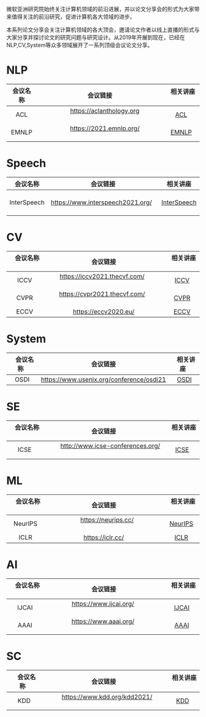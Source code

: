 微软亚洲研究院始终关注计算机领域的前沿进展，并以论文分享会的形式为大家带来值得关注的前沿研究，促进计算机各大领域的进步。

本系列论文分享会关注计算机领域的各大顶会，邀请论文作者以线上直播的形式与大家分享并探讨论文的研究问题与研究设计。从2019年开展到现在，已经在NLP,CV,System等众多领域展开了一系列顶级会议论文分享。

# NLP 

会议名称 | 会议链接 | &nbsp; 相关讲座 &nbsp;
:---:|:---:|:---:
ACL | &nbsp; &nbsp; &nbsp; &nbsp; &nbsp; &nbsp;  &nbsp; &nbsp;  &nbsp;  https://aclanthology.org &nbsp; &nbsp; &nbsp; &nbsp; &nbsp; &nbsp; &nbsp; | [ACL](./ACL.md)
EMNLP |&nbsp; &nbsp; &nbsp; &nbsp; &nbsp; &nbsp;  &nbsp; &nbsp;  &nbsp; https://2021.emnlp.org/ &nbsp; &nbsp; &nbsp; &nbsp; &nbsp; &nbsp; &nbsp; |[EMNLP](./EMNLP.md)


# Speech
会议名称 | 会议链接 | 相关讲座
:---:|:---:|:---:
InterSpeech |&nbsp; &nbsp; &nbsp; &nbsp;  https://www.interspeech2021.org/ &nbsp; &nbsp;   |[InterSpeech](./InterSpeech.md)

# CV 

&nbsp; &nbsp;会议名称 &nbsp; | 会议链接   |  &nbsp; 相关讲座 &nbsp;
:---:|:---:|:---:
ICCV | &nbsp; &nbsp; &nbsp; &nbsp; https://iccv2021.thecvf.com/   &nbsp; &nbsp; &nbsp; &nbsp; &nbsp; &nbsp; &nbsp;  | [ICCV](./ICCV.md)
CVPR |&nbsp; &nbsp; &nbsp; &nbsp; https://cvpr2021.thecvf.com/ &nbsp; &nbsp; &nbsp; &nbsp; &nbsp; &nbsp; | [CVPR](./CVPR.md)
ECCV| https://eccv2020.eu/ |[ECCV](./ECCV.md)

# System

&nbsp; &nbsp;会议名称 &nbsp; | 会议链接   |  &nbsp; 相关讲座 &nbsp;
:---:|:---:|:---:
OSDI | https://www.usenix.org/conference/osdi21| [OSDI](./OSDI.md)
 
 # SE
&nbsp; &nbsp;会议名称 &nbsp; | 会议链接   |  &nbsp; 相关讲座 &nbsp;
:---:|:---:|:---:
ICSE | &nbsp; &nbsp; &nbsp; &nbsp;   http://www.icse-conferences.org/ &nbsp; &nbsp; &nbsp; &nbsp;  | [ICSE](./ICSE.md)

 # ML

&nbsp; &nbsp;会议名称 &nbsp; | 会议链接   |  &nbsp; 相关讲座 &nbsp;
:---:|:---:|:---:
NeurIPS | &nbsp; &nbsp; &nbsp; &nbsp; &nbsp; &nbsp; &nbsp; &nbsp; &nbsp; &nbsp; https://neurips.cc/ &nbsp; &nbsp; &nbsp; &nbsp; &nbsp; &nbsp; &nbsp; &nbsp; &nbsp; &nbsp; | [NeurIPS](./NeurIPS.md)
ICLR | https://iclr.cc/ | [ICLR](./ICLR.md)

 # AI

&nbsp; &nbsp;会议名称 &nbsp; | 会议链接   |  &nbsp; 相关讲座 &nbsp;
:---:|:---:|:---:
IJCAI |&nbsp; &nbsp; &nbsp; &nbsp; &nbsp; &nbsp; &nbsp;&nbsp;  https://www.ijcai.org/ &nbsp; &nbsp; &nbsp; &nbsp; &nbsp; &nbsp; &nbsp; &nbsp; &nbsp; &nbsp; | [IJCAI](./IJCAI.md)
AAAI |&nbsp; &nbsp; &nbsp; &nbsp; &nbsp; &nbsp; &nbsp;&nbsp;  https://www.aaai.org/ &nbsp; &nbsp; &nbsp; &nbsp; &nbsp; &nbsp; &nbsp; &nbsp; &nbsp; &nbsp; | [AAAI](./AAAI.md)
 # SC

&nbsp; &nbsp;会议名称 &nbsp; | 会议链接   |  &nbsp; 相关讲座 &nbsp;
:---:|:---:|:---:
KDD | &nbsp; &nbsp; &nbsp; &nbsp; &nbsp; https://www.kdd.org/kdd2021/ &nbsp; &nbsp; &nbsp; &nbsp; &nbsp;  | [KDD](./KDD.md)





